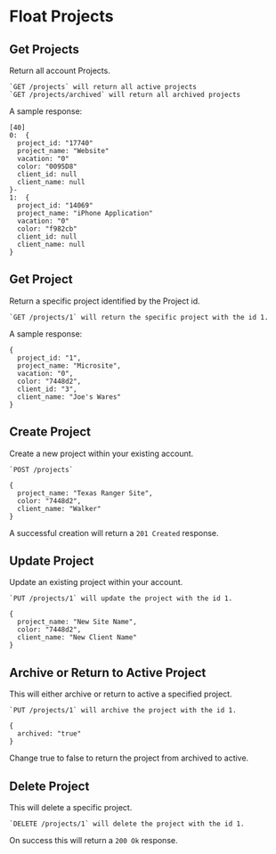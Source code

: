 Float Projects
==============

Get Projects
------------

Return all account Projects.

    `GET /projects` will return all active projects
    `GET /projects/archived` will return all archived projects
    
A sample response:

```
[40]
0:  {
  project_id: "17740"
  project_name: "Website"
  vacation: "0"
  color: "0095D8"
  client_id: null
  client_name: null
}-
1:  {
  project_id: "14069"
  project_name: "iPhone Application"
  vacation: "0"
  color: "f982cb"
  client_id: null
  client_name: null
}
```

Get Project
-----------

Return a specific project identified by the Project id.

    `GET /projects/1` will return the specific project with the id 1.
    
A sample response:

```
{
  project_id: "1",
  project_name: "Microsite",
  vacation: "0",
  color: "7448d2",
  client_id: "3",
  client_name: "Joe's Wares"
}
```

Create Project
--------------

Create a new project within your existing account.

    `POST /projects`
  
```
{
  project_name: "Texas Ranger Site",
  color: "7448d2",
  client_name: "Walker"
}
```

A successful creation will return a `201 Created` response.

Update Project
--------------

Update an existing project within your account.

    `PUT /projects/1` will update the project with the id 1.

```
{
  project_name: "New Site Name",
  color: "7448d2",
  client_name: "New Client Name"
}
```
  
Archive or Return to Active Project
-----------------------------------

This will either archive or return to active a specified project.

    `PUT /projects/1` will archive the project with the id 1.
    
```
{
  archived: "true"
}
```

Change true to false to return the project from archived to active.

Delete Project
--------------

This will delete a specific project.

    `DELETE /projects/1` will delete the project with the id 1.
    
On success this will return a `200 Ok` response.
